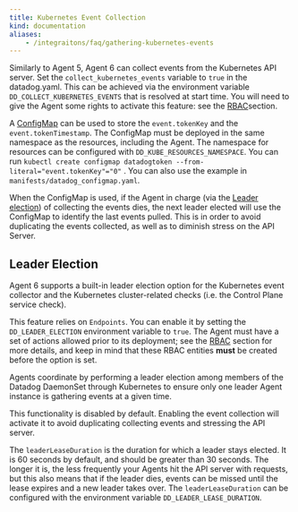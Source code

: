```yaml
---
title: Kubernetes Event Collection
kind: documentation
aliases:
    - /integraitons/faq/gathering-kubernetes-events
---
```


Similarly to Agent 5, Agent 6 can collect events from the Kubernetes API server.
Set the `collect_kubernetes_events` variable to `true` in the datadog.yaml. This can be achieved via the environment variable `DD_COLLECT_KUBERNETES_EVENTS` that is resolved at start time.
You will need to give the Agent some rights to activate this feature: see the [RBAC][1]section.

A [ConfigMap][2] can be used to store the `event.tokenKey` and the `event.tokenTimestamp`. The ConfigMap must be deployed in the same namespace as the resources, including the Agent. The namespace for resources can be configured with `DD_KUBE_RESOURCES_NAMESPACE`.
You can run `kubectl create configmap datadogtoken --from-literal="event.tokenKey"="0"` . You can also use the example in `manifests/datadog_configmap.yaml`.

When the ConfigMap is used, if the Agent in charge (via the [Leader election][3]) of collecting the events dies, the next leader elected will use the ConfigMap to identify the last events pulled.
This is in order to avoid duplicating the events collected, as well as to diminish stress on the API Server.

## Leader Election

Agent 6 supports a built-in leader election option for the Kubernetes event collector and the Kubernetes cluster-related checks (i.e. the Control Plane service check).

This feature relies on `Endpoints`. You can enable it by setting the `DD_LEADER_ELECTION` environment variable to `true`. The Agent must have a set of actions allowed prior to its deployment; see the [RBAC][1] section for more details, and keep in mind that these RBAC entities **must** be created before the option is set.

Agents coordinate by performing a leader election among members of the Datadog DaemonSet through Kubernetes to ensure only one leader Agent instance is gathering events at a given time.

This functionality is disabled by default. Enabling the event collection will activate it to avoid duplicating collecting events and stressing the API server.

The `leaderLeaseDuration` is the duration for which a leader stays elected. It is 60 seconds by default, and should be greater than 30 seconds. The longer it is, the less frequently your Agents hit the API server with requests, but this also means that if the leader dies, events can be missed until the lease expires and a new leader takes over.
The `leaderLeaseDuration` can be configured with the environment variable `DD_LEADER_LEASE_DURATION`.

[1]: /agent/kubernetes#rbac
[2]: /agent/kubernetes/integrations#configmap
[3]: /agent/kubernetes/event_collection#leader-election
